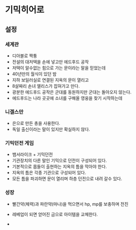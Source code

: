# 기믹히어로
## 설정 
### 세계관
- 디아블로 짝퉁
- 전설의 대저택을 손에 넣고만 에드후드 공작
- 저택이 알수없는 힘으로 가는 문이라는 말을 믿었는데
- 40년만의 월식이 있던 밤
- 지하 보일러실로 연결된 지옥의 문이 열리고
- 8살짜리 손녀 앨리스가 잡혀가고 만다.
- 광분한 에드후드 공작은 군대를 동원하지만 군대는 돌아오지 않는다.
- 에드후드는 나라 곳곳에 소녀를 구해올 영웅을 찾기 시작하는데   

### 니겔스만
- 은으로 만든 총을 사용한다.
- 독일 출신이라는 말이 있지만 확실하지 않다.

### 기믹던전 게임
 - 뱀서라이크 + 기믹던전
 - 기관장치의 다른 말인 기믹으로 던전이 구성되어 있다.
 - 기본적으로 몹들이 출현하는 지옥의 틈을 막아야 한다.
 - 지옥의 틈은 각종 기관으로 구성되어 있다.
 - 모든 틈을 파괴하면 문이 열리며 하층 던전으로 내려 갈수 있다.

### 성장
 - 빨간약(체력)과 파란약(마나)을 먹으면서 hp, mp를 보충하며 전진
 - 레베업이 되면 얻어진 금으로 아이템을 교체한다.






 - 
